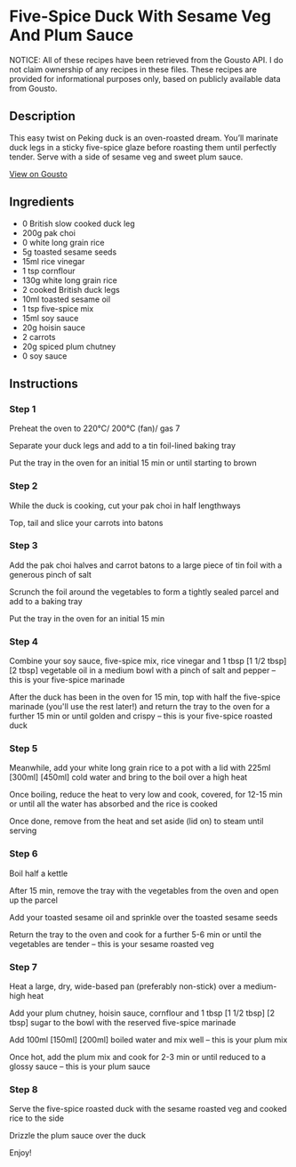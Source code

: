 # Five-Spice Duck With Sesame Veg And Plum Sauce

NOTICE: All of these recipes have been retrieved from the Gousto API. I do not claim ownership of any recipes in these files. These recipes are provided for informational purposes only, based on publicly available data from Gousto.

## Description

This easy twist on Peking duck is an oven-roasted dream. You’ll marinate duck legs in a sticky five-spice glaze before roasting them until perfectly tender. Serve with a side of sesame veg and sweet plum sauce.

[View on Gousto](https://www.gousto.co.uk/recipes/cookbook/five-spice-duck-with-sesame-veg-and-plum-sauce)

## Ingredients

- 0 British slow cooked duck leg
- 200g pak choi
- 0 white long grain rice
- 5g toasted sesame seeds
- 15ml rice vinegar
- 1 tsp cornflour
- 130g white long grain rice
- 2 cooked British duck legs
- 10ml toasted sesame oil
- 1 tsp five-spice mix
- 15ml soy sauce
- 20g hoisin sauce
- 2 carrots
- 20g spiced plum chutney
- 0 soy sauce

## Instructions


### Step 1

Preheat the oven to 220°C/ 200°C (fan)/ gas 7

Separate your duck legs and add to a tin foil-lined baking tray

Put the tray in the oven for an initial 15 min or until starting to brown


### Step 2

While the duck is cooking, cut your pak choi in half lengthways

Top, tail and slice your carrots into batons


### Step 3

Add the pak choi halves and carrot batons to a large piece of tin foil with a generous pinch of salt

Scrunch the foil around the vegetables to form a tightly sealed parcel and add to a baking tray

Put the tray in the oven for an initial 15 min


### Step 4

Combine your soy sauce, five-spice mix, rice vinegar and 1 tbsp <span class="text-purple">[1 1/2 tbsp]</span> <span class="text-danger">[2 tbsp]</span> vegetable oil in a medium bowl with a pinch of salt and pepper – this is your five-spice marinade

After the duck has been in the oven for 15 min, top with half the five-spice marinade (you'll use the rest later!) and return the tray to the oven for a further 15 min or until golden and crispy – this is your five-spice roasted duck


### Step 5

Meanwhile, add your white long grain rice to a pot with a lid with 225ml <span class="text-purple">[300ml]</span> <span class="text-danger">[450ml]</span> cold water and bring to the boil over a high heat

Once boiling, reduce the heat to very low and cook, covered, for 12-15 min or until all the water has absorbed and the rice is cooked

Once done, remove from the heat and set aside (lid on) to steam until serving


### Step 6

Boil half a kettle

After 15 min, remove the tray with the vegetables from the oven and open up the parcel

Add your toasted sesame oil and sprinkle over the toasted sesame seeds

Return the tray to the oven and cook for a further 5-6 min or until the vegetables are tender – this is your sesame roasted veg


### Step 7

Heat a large, dry, wide-based pan (preferably non-stick) over a medium-high heat

Add your plum chutney, hoisin sauce, cornflour and 1 tbsp <span class="text-purple">[1 1/2 tbsp]</span> <span class="text-danger">[2 tbsp] </span>sugar to the bowl with the reserved five-spice marinade

Add 100ml <span class="text-purple">[150ml]</span> <span class="text-danger">[200ml]</span> boiled water and mix well – this is your plum mix

Once hot, add the plum mix and cook for 2-3 min or until reduced to a glossy sauce – this is your plum sauce

### Step 8

Serve the five-spice roasted duck with the sesame roasted veg and cooked rice to the side

Drizzle the plum sauce over the duck

Enjoy!

